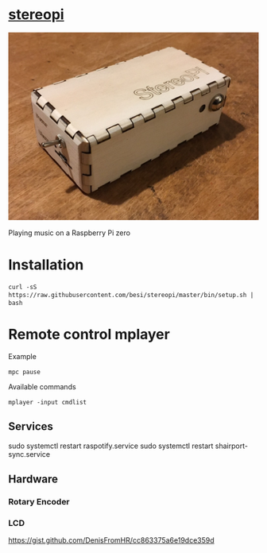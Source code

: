 # [stereopi][]

![image][]

Playing music on a Raspberry Pi zero

# Installation

    curl -sS https://raw.githubusercontent.com/besi/stereopi/master/bin/setup.sh | bash


# Remote control mplayer

Example

    mpc pause

Available commands

    mplayer -input cmdlist

[stereopi]: http://github.com/besi/stereopi

## Services

sudo systemctl restart raspotify.service 
sudo systemctl restart shairport-sync.service

[image]: https://raw.githubusercontent.com/besi/stereopi/master/stereopi.jpg


## Hardware

### Rotary Encoder


### LCD

<https://gist.github.com/DenisFromHR/cc863375a6e19dce359d>